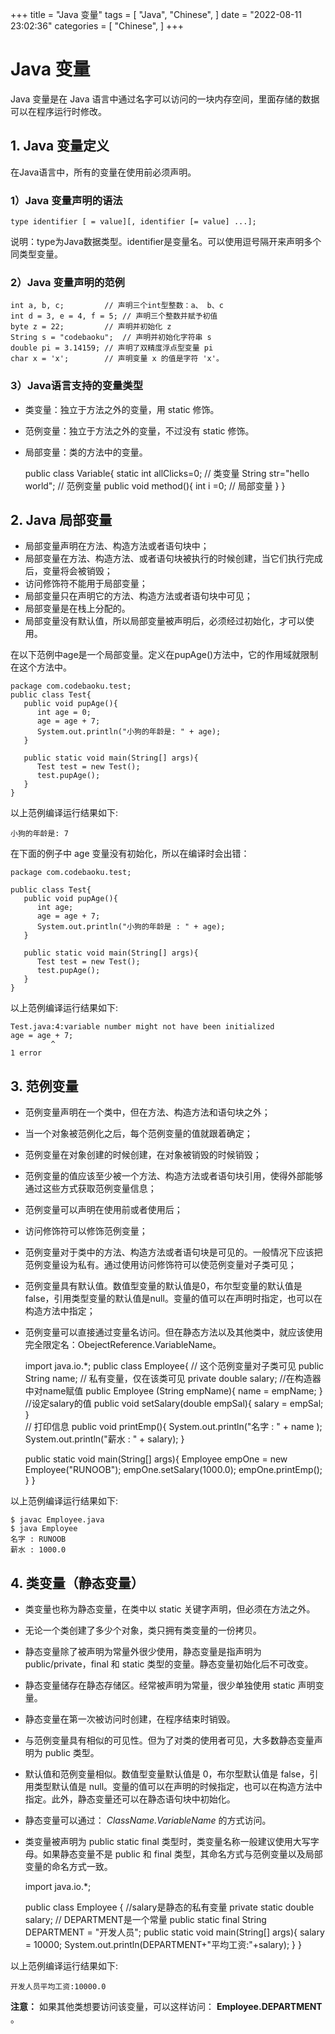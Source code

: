 +++
title = "Java 变量"
tags = [
"Java",
"Chinese",
]
date = "2022-08-11 23:02:36"
categories = [
"Chinese",
]
+++
# Java 变量

Java 变量是在 Java 语言中通过名字可以访问的一块内存空间，里面存储的数据可以在程序运行时修改。



## 1\. Java 变量定义

在Java语言中，所有的变量在使用前必须声明。

### 1）Java 变量声明的语法

    
    
    type identifier [ = value][, identifier [= value] ...];
    

说明：type为Java数据类型。identifier是变量名。可以使用逗号隔开来声明多个同类型变量。

### 2）Java 变量声明的范例

    
    
    int a, b, c;         // 声明三个int型整数：a、 b、c
    int d = 3, e = 4, f = 5; // 声明三个整数并赋予初值
    byte z = 22;         // 声明并初始化 z
    String s = "codebaoku";  // 声明并初始化字符串 s
    double pi = 3.14159; // 声明了双精度浮点型变量 pi
    char x = 'x';        // 声明变量 x 的值是字符 'x'。
    

### 3）Java语言支持的变量类型

  * 类变量：独立于方法之外的变量，用 static 修饰。
  * 范例变量：独立于方法之外的变量，不过没有 static 修饰。 
  * 局部变量：类的方法中的变量。

    
    
    public class Variable{
        static int allClicks=0;    // 类变量
        String str="hello world";  // 范例变量
        public void method(){ 
            int i =0;  // 局部变量
        }
    }
    



## 2\. Java 局部变量

  * 局部变量声明在方法、构造方法或者语句块中；
  * 局部变量在方法、构造方法、或者语句块被执行的时候创建，当它们执行完成后，变量将会被销毁；
  * 访问修饰符不能用于局部变量；
  * 局部变量只在声明它的方法、构造方法或者语句块中可见；
  * 局部变量是在栈上分配的。
  * 局部变量没有默认值，所以局部变量被声明后，必须经过初始化，才可以使用。

在以下范例中age是一个局部变量。定义在pupAge()方法中，它的作用域就限制在这个方法中。

    
    
    package com.codebaoku.test;
    public class Test{ 
       public void pupAge(){
          int age = 0;
          age = age + 7;
          System.out.println("小狗的年龄是: " + age);
       }
       
       public static void main(String[] args){
          Test test = new Test();
          test.pupAge();
       }
    }
    

以上范例编译运行结果如下:

    
    
    小狗的年龄是: 7
    

在下面的例子中 age 变量没有初始化，所以在编译时会出错：

    
    
    package com.codebaoku.test;
     
    public class Test{ 
       public void pupAge(){
          int age;
          age = age + 7;
          System.out.println("小狗的年龄是 : " + age);
       }
       
       public static void main(String[] args){
          Test test = new Test();
          test.pupAge();
       }
    }
    

以上范例编译运行结果如下:

    
    
    Test.java:4:variable number might not have been initialized
    age = age + 7;
             ^
    1 error
    



## 3\. 范例变量

  * 范例变量声明在一个类中，但在方法、构造方法和语句块之外；
  * 当一个对象被范例化之后，每个范例变量的值就跟着确定；
  * 范例变量在对象创建的时候创建，在对象被销毁的时候销毁；
  * 范例变量的值应该至少被一个方法、构造方法或者语句块引用，使得外部能够通过这些方式获取范例变量信息；
  * 范例变量可以声明在使用前或者使用后；
  * 访问修饰符可以修饰范例变量；
  * 范例变量对于类中的方法、构造方法或者语句块是可见的。一般情况下应该把范例变量设为私有。通过使用访问修饰符可以使范例变量对子类可见；
  * 范例变量具有默认值。数值型变量的默认值是0，布尔型变量的默认值是false，引用类型变量的默认值是null。变量的值可以在声明时指定，也可以在构造方法中指定；
  * 范例变量可以直接通过变量名访问。但在静态方法以及其他类中，就应该使用完全限定名：ObejectReference.VariableName。

    
    
    import java.io.*;
    public class Employee{
       // 这个范例变量对子类可见
       public String name;
       // 私有变量，仅在该类可见
       private double salary;
       //在构造器中对name赋值
       public Employee (String empName){
          name = empName;
       }
       //设定salary的值
       public void setSalary(double empSal){
          salary = empSal;
       }  
       // 打印信息
       public void printEmp(){
          System.out.println("名字 : " + name );
          System.out.println("薪水 : " + salary);
       }
     
       public static void main(String[] args){
          Employee empOne = new Employee("RUNOOB");
          empOne.setSalary(1000.0);
          empOne.printEmp();
       }
    }
    

以上范例编译运行结果如下:

    
    
    $ javac Employee.java 
    $ java Employee
    名字 : RUNOOB
    薪水 : 1000.0
    



## 4\. 类变量（静态变量）

  * 类变量也称为静态变量，在类中以 static 关键字声明，但必须在方法之外。
  * 无论一个类创建了多少个对象，类只拥有类变量的一份拷贝。
  * 静态变量除了被声明为常量外很少使用，静态变量是指声明为 public/private，final 和 static 类型的变量。静态变量初始化后不可改变。
  * 静态变量储存在静态存储区。经常被声明为常量，很少单独使用 static 声明变量。
  * 静态变量在第一次被访问时创建，在程序结束时销毁。
  * 与范例变量具有相似的可见性。但为了对类的使用者可见，大多数静态变量声明为 public 类型。
  * 默认值和范例变量相似。数值型变量默认值是 0，布尔型默认值是 false，引用类型默认值是 null。变量的值可以在声明的时候指定，也可以在构造方法中指定。此外，静态变量还可以在静态语句块中初始化。
  * 静态变量可以通过： _ClassName.VariableName_ 的方式访问。
  * 类变量被声明为 public static final 类型时，类变量名称一般建议使用大写字母。如果静态变量不是 public 和 final 类型，其命名方式与范例变量以及局部变量的命名方式一致。

    
    
    import java.io.*;
     
    public class Employee {
        //salary是静态的私有变量
        private static double salary;
        // DEPARTMENT是一个常量
        public static final String DEPARTMENT = "开发人员";
        public static void main(String[] args){
        salary = 10000;
            System.out.println(DEPARTMENT+"平均工资:"+salary);
        }
    }
    

以上范例编译运行结果如下:

    
    
    开发人员平均工资:10000.0
    

**注意：** 如果其他类想要访问该变量，可以这样访问： **Employee.DEPARTMENT** 。

